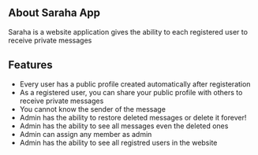 


## About Saraha App

Saraha is a website application gives the ability to each registered user to receive private messages


## Features

- Every user has a public profile created automatically after registeration
- As a registered user, you can share your public profile with others to receive private messages
- You cannot know the sender of the message
- Admin has the ability to restore deleted messages or delete it forever!
- Admin has the ability to see all messages even the deleted ones
- Admin can assign any member as admin
- Admin has the ability to see all registred users in the website
